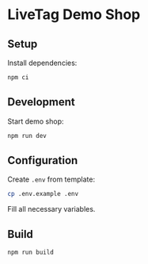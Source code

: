 # LiveTag Demo Shop

## Setup
Install dependencies:
```bash
npm ci
```

## Development
Start demo shop:
```bash
npm run dev
```

## Configuration
Create `.env` from template:
```bash
cp .env.example .env
```
Fill all necessary variables.

## Build
```bash
npm run build
```
